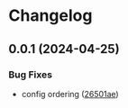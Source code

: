 # Changelog

## 0.0.1 (2024-04-25)


### Bug Fixes

* config ordering ([26501ae](https://github.com/Avenue3-dev/eslint-config-avenue3/commit/26501aed948e62f9b385e0642b9bb36795714465))
